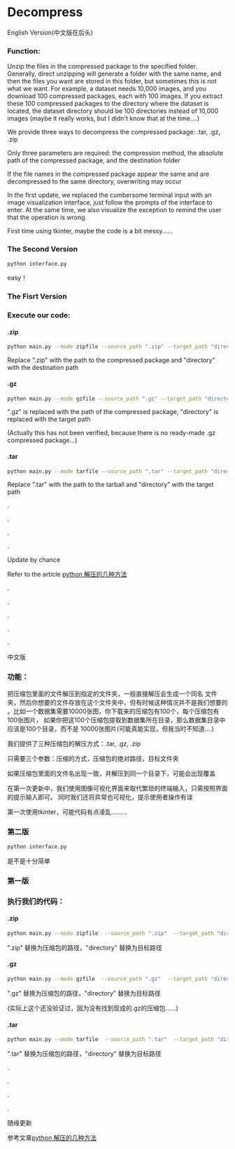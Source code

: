 # Decompress


English Version(中文版在后头)

### Function:
Unzip the files in the compressed package to the specified folder. Generally, direct unzipping will generate a folder with the same name, and then the files you want are stored in this folder, but sometimes this is not what we want. For example, a dataset needs 10,000 images, and you download 100 compressed packages, each with 100 images. If you extract these 100 compressed packages to the directory where the dataset is located, the dataset directory should be 100 directories instead of 10,000 images (maybe it really works, but I didn't know that at the time....)

We provide three ways to decompress the compressed package: .tar, .gz, .zip

Only three parameters are required: the compression method, the absolute path of the compressed package, and the destination folder

If the file names in the compressed package appear the same and are decompressed to the same directory, overwriting may occur


In the first update, we replaced the cumbersome terminal input with an image visualization interface, just follow the prompts of the interface to enter.
At the same time, we also visualize the exception to remind the user that the operation is wrong.

First time using tkinter, maybe the code is a bit messy......

### The Second Version
```bash
python interface.py
```
easy！
### The Fisrt Version

### Execute our code:
#### .zip
```bash
python main.py --mode zipfile --source_path ".zip" --target_path "directory"
```
Replace ".zip" with the path to the compressed package and "directory" with the destination path

#### .gz
```bash
python main.py --mode gzfile --source_path ".gz" --target_path "directory"
```
".gz" is replaced with the path of the compressed package, "directory" is replaced with the target path

(Actually this has not been verified, because there is no ready-made .gz compressed package...)

#### .tar
```bash
python main.py --mode tarfile --source_path ".tar" --target_path "directory"
```
Replace ".tar" with the path to the tarball and "directory" with the target path

.

.

.

.

Update by chance

Refer to the article [python 解压的几种方法](https://blog.csdn.net/sinat_38682860/article/details/107861367?ops_request_misc=%257B%2522request%255Fid%2522%253A%2522166356981316782390532279%2522%252C%2522scm%2522%253A%252220140713.130102334..%2522%257D&request_id=166356981316782390532279&biz_id=0&utm_medium=distribute.pc_search_result.none-task-blog-2~all~sobaiduend~default-2-107861367-null-null.142^v47^pc_rank_34_2,201^v3^control&utm_term=python%20%E8%A7%A3%E5%8E%8B&spm=1018.2226.3001.4187)

.

.

.

.

.


中文版

### 功能：
把压缩包里面的文件解压到指定的文件夹，一般直接解压会生成一个同名
文件夹，然后你想要的文件存放在这个文件夹中，但有时候这种情况并不是我们想要的
。比如一个数据集需要10000张图，你下载来的压缩包有100个，每个压缩包有100张图片，
如果你把这100个压缩包提取到数据集所在目录，那么数据集目录中应该是100个目录，而不是
10000张图片(可能真能实现，但我当时不知道....)

我们提供了三种压缩包的解压方式：.tar, .gz, .zip

只需要三个参数：压缩的方式，压缩包的绝对路径，目标文件夹

如果压缩包里面的文件名出现一致，并解压到同一个目录下，可能会出现覆盖

在第一次更新中，我们使用图像可视化界面来取代繁琐的终端输入，只需按照界面的提示输入即可。
同时我们还将异常也可视化，提示使用者操作有误

第一次使用tkinter，可能代码有点凌乱.........

### 第二版
```bash
python interface.py
```
是不是十分简单
### 第一版
### 执行我们的代码：

#### .zip 
```bash
python main.py --mode zipfile  --source_path ".zip"  --target_path "directory"
```
".zip" 替换为压缩包的路径，"directory" 替换为目标路径


#### .gz
```bash
python main.py --mode gzfile  --source_path ".gz"  --target_path "directory"
```
".gz" 替换为压缩包的路径，"directory" 替换为目标路径

(实际上这个还没验证过，因为没有找到现成的.gz的压缩包......)


#### .tar
```bash
python main.py --mode tarfile  --source_path ".tar"  --target_path "directory"
```
".tar" 替换为压缩包的路径，"directory" 替换为目标路径

.

.

.

.



随缘更新

参考文章[python 解压的几种方法](https://blog.csdn.net/sinat_38682860/article/details/107861367?ops_request_misc=%257B%2522request%255Fid%2522%253A%2522166356981316782390532279%2522%252C%2522scm%2522%253A%252220140713.130102334..%2522%257D&request_id=166356981316782390532279&biz_id=0&utm_medium=distribute.pc_search_result.none-task-blog-2~all~sobaiduend~default-2-107861367-null-null.142^v47^pc_rank_34_2,201^v3^control&utm_term=python%20%E8%A7%A3%E5%8E%8B&spm=1018.2226.3001.4187)
